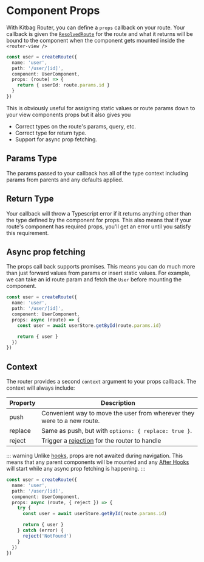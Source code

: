 # Component Props

With Kitbag Router, you can define a `props` callback on your route. Your callback is given the [`ResolvedRoute`](/api/types/ResolvedRoute) for the route and what it returns will be bound to the component when the component gets mounted inside the `<router-view />`

```ts
const user = createRoute({
  name: 'user',
  path: '/user/[id]',
  component: UserComponent,
  props: (route) => {
    return { userId: route.params.id }
  }
})
```

This is obviously useful for assigning static values or route params down to your view components props but it also gives you

- Correct types on the route's params, query, etc.
- Correct type for return type.
- Support for async prop fetching.

## Params Type

The params passed to your callback has all of the type context including params from parents and any defaults applied.

## Return Type

Your callback will throw a Typescript error if it returns anything other than the type defined by the component for props. This also means that if your route's component has required props, you'll get an error until you satisfy this requirement.

## Async prop fetching

The props call back supports promises. This means you can do much more than just forward values from params or insert static values. For example, we can take an id route param and fetch the `User` before mounting the component.

```ts
const user = createRoute({
  name: 'user',
  path: '/user/[id]',
  component: UserComponent,
  props: async (route) => {
    const user = await userStore.getById(route.params.id)

    return { user }
  })
})
```

## Context

The router provides a second `context` argument to your props callback. The context will always include:

| Property | Description |
| ---- | ---- |
| push | Convenient way to move the user from wherever they were to a new route. |
| replace | Same as push, but with `options: { replace: true }`. |
| reject | Trigger a [rejection](/advanced-concepts/rejections) for the router to handle |

::: warning
Unlike [hooks](/advanced-concepts/hooks), props are not awaited during navigation. This means that any parent components will be mounted and any [After Hooks](/advanced-concepts/hooks#after-hooks) will start while any async prop fetching is happening.
:::

```ts
const user = createRoute({
  name: 'user',
  path: '/user/[id]',
  component: UserComponent,
  props: async (route, { reject }) => {
    try {
      const user = await userStore.getById(route.params.id)

      return { user }
    } catch (error) {
      reject('NotFound')
    }
  })
})
```
